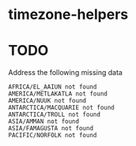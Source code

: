 # timezone-helpers

# TODO

Address the following missing data

```
AFRICA/EL_AAIUN not found
AMERICA/METLAKATLA not found
AMERICA/NUUK not found
ANTARCTICA/MACQUARIE not found
ANTARCTICA/TROLL not found
ASIA/AMMAN not found
ASIA/FAMAGUSTA not found
PACIFIC/NORFOLK not found
```
